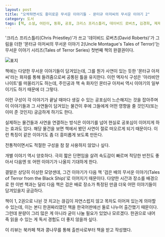 ```yaml
---
layout: post
title: "오싹하면서도 흥미로운 무서운 이야기들 - 몬터규 아저씨의 무서운 이야기 2"
category: 도서
tags: [책, 소설, 어린이, 동화, 공포, 크리스 프리스틀리, 데이비드 로버츠, 김경희, 제제의숲, 심야책방, 토네이도, 북카페 책과 콩나무, 서평]
---
```


'크리스 프리스틀리(Chris Priestley)'가 쓰고
'데이비드 로버츠(David Roberts)'가 그림을 더한
'몬터규 아저씨의 무서운 이야기 2(Uncle Montague's Tales of Terror)'는
무서운 이야기 시리즈(Tales of Terror Series) 첫번째 책의 완결권이다.

![표지](https://images2.imgbox.com/6b/fa/LjLeISuw_o.jpg)

책에는 다양한 무서운 이야기들이 담겨있는데,
그를 뭔가 사연이 있는 듯한 '몬터규 아저씨'라는 화자를 통해 들려줌으로써
공통된 틀을 유지한다.
이런 액자식 구성은 '아라비안 나이트'를 떠올리기도 하는데,
주인공과 책 속 화자인 몬터규 아저씨 역시 이야기의 일부이기도 하기 때문에 더 그렇다.

이런 구성이 각 이야기가 끝날 때마다 생길 수 있는 공포심이 느슨해지는 것을 잡아주며
이 이야기들과 그 사연들이 담겨있는 물건이
후에 그들에게 어떤 영향을 줄 것인지(또는 이미 준 것인지) 궁금하게 하기도 한다.

실제하는 물건들과 사연을 연결하는 방식은
이야기를 넘어 현실로 공포심이 이어지게 하는 효과도 있다.
해당 물건을 보면 책에서 봤던 사연이 절로 떠오르게 되기 때문이다.
이런 특징이 같은 이야기도 좀 더 흥미롭게 보도록 만든다.

전통적이면서도 적절한 구성을 참 잘 사용하지 않았나 싶다.

개별 이야기 역시 양호하다.
극히 짧은 단편임을 살려 속도감이 빠르며 적당한 반전도 좋아서 다음엔 또 어떤 이야기가 나올지 기대하게 한다.

결말은 상당히 이상한 모양샌데,
그건 이야기가 다음 책 '검은 배의 무서운 이야기(Tales of Terror from the Black Ship)'로 이어지기 때문이다.
다양한 시간과 장소를 배경으로 한 이번 책과는 달리
다음 책은 검은 배로 장소가 특정된 만큼 더욱 어떤 이야기들이 담겨있을지 궁금하다.

책이 1, 2권으로 나뉜 것 치고는 끊김이 자연스럽지 않고 목차도 이어져 있는게 의아할 수 있는데,
이는 본디 한권짜리였던 책을 한국어판에선 둘로 나누어 출간했기 때문이다.
그런데 분량이 그리 많은 게 아니라 굳이 나눌 필요가 있었나 모르겠다.
한권으로 내어 죽 읽을 수 있는 게 독서 경험도 더 좋지 않을까 싶다.



<div class="im im-info">
이 리뷰는 북카페 책과 콩나무를 통해 출판사로부터 책을 받고 작성했다.
</div>
